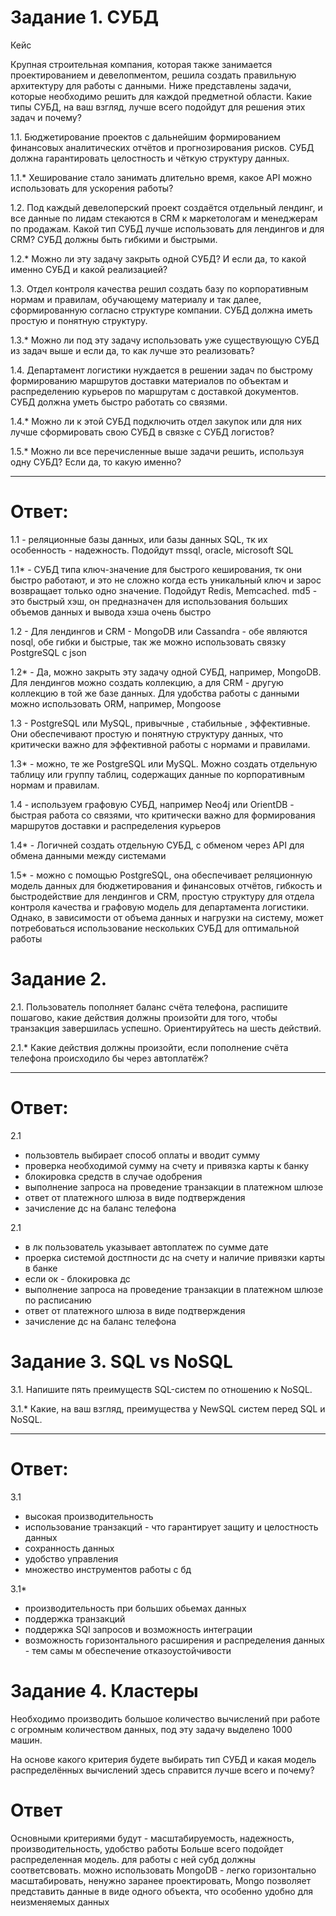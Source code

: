 # Задание 1. СУБД
Кейс

Крупная строительная компания, которая также занимается проектированием и девелопментом, решила создать правильную архитектуру для работы с данными. Ниже представлены задачи, которые необходимо решить для каждой предметной области.
Какие типы СУБД, на ваш взгляд, лучше всего подойдут для решения этих задач и почему?

1.1. Бюджетирование проектов с дальнейшим формированием финансовых аналитических отчётов и прогнозирования рисков. СУБД должна гарантировать целостность и чёткую структуру данных.

1.1.* Хеширование стало занимать длительно время, какое API можно использовать для ускорения работы?

1.2. Под каждый девелоперский проект создаётся отдельный лендинг, и все данные по лидам стекаются в CRM к маркетологам и менеджерам по продажам. Какой тип СУБД лучше использовать для лендингов и для CRM? СУБД должны быть гибкими и быстрыми.

1.2.* Можно ли эту задачу закрыть одной СУБД? И если да, то какой именно СУБД и какой реализацией?

1.3. Отдел контроля качества решил создать базу по корпоративным нормам и правилам, обучающему материалу и так далее, сформированную согласно структуре компании. СУБД должна иметь простую и понятную структуру.

1.3.* Можно ли под эту задачу использовать уже существующую СУБД из задач выше и если да, то как лучше это реализовать?

1.4. Департамент логистики нуждается в решении задач по быстрому формированию маршрутов доставки материалов по объектам и распределению курьеров по маршрутам с доставкой документов. СУБД должна уметь быстро работать со связями.

1.4.* Можно ли к этой СУБД подключить отдел закупок или для них лучше сформировать свою СУБД в связке с СУБД логистов?

1.5.* Можно ли все перечисленные выше задачи решить, используя одну СУБД? Если да, то какую именно?

---
# Ответ:
1.1 - реляционные базы данных, или базы данных SQL, тк их особенность - надежность. Подойдут mssql, oracle, мicrosoft SQL

1.1* - СУБД типа ключ-значение для быстрого кеширования, тк они быстро работают, и это не сложно когда есть уникальный ключ и зарос возвращает только одно значение. Подойдут Redis, Memcached. md5 - это быстрый хэш, он предназначен для использования больших объемов данных и вывода хэша очень быстро

1.2 - Для лендингов и CRM - MongoDB или Cassandra  - обе являются nosql, обе гибки и быстрые, так же можно использовать связку  PostgreSQL с json

1.2* - Да, можно закрыть эту задачу одной СУБД, например, MongoDB. Для лендингов можно создать коллекцию, а для CRM - другую коллекцию в той же базе данных. Для удобства работы с данными можно использовать ORM, например, Mongoose

1.3 - PostgreSQL или MySQL, привычные , стабильные , эффективные. Они обеспечивают простую и понятную структуру данных, что критически важно для эффективной работы с нормами и правилами.

1.3* - можно, те же PostgreSQL или MySQL. Можно создать отдельную таблицу или группу таблиц, содержащих данные по корпоративным нормам и правилам.

1.4 - используем графовую СУБД, например Neo4j или OrientDB - быстрая работа со связями,  что критически важно для формирования маршрутов доставки и распределения курьеров

1.4* - Логичней создать отдельную СУБД, с обменом через API для обмена данными между системами

1.5* - можно с помощью PostgreSQL, она обеспечивает реляционную модель данных для бюджетирования и финансовых отчётов, гибкость и быстродействие для лендингов и CRM, простую структуру для отдела контроля качества и графовую модель для департамента логистики. Однако, в зависимости от объема данных и нагрузки на систему, может потребоваться использование нескольких СУБД для оптимальной работы


# Задание 2. 

2.1. Пользователь пополняет баланс счёта телефона, распишите пошагово, какие действия должны произойти для того, чтобы транзакция завершилась успешно. Ориентируйтесь на шесть действий.

2.1.* Какие действия должны произойти, если пополнение счёта телефона происходило бы через автоплатёж?

---
# Ответ:
2.1  
- пользовтель выбирает способ оплаты и вводит сумму
- проверка необходимой сумму на счету и привязка карты к банку
- блокировка средств в случае одобрения 
- выполнение запроса на проведение транзакции в платежном шлюзе
- ответ от платежного шлюза в виде подтверждения
- зачисление дс на баланс телефона

2.1
- в лк пользователь указывает автоплатеж по сумме дате 
- проерка системой достпности дс на счету и наличие привязки карты в банке
- если ок - блокировка дс
- выполнение запроса на проведение транзакции в платежном шлюзе по расписанию
- ответ от платежного шлюза в виде подтверждения
- зачисление дс на баланс телефона


# Задание 3. SQL vs NoSQL

3.1. Напишите пять преимуществ SQL-систем по отношению к NoSQL.

3.1.* Какие, на ваш взгляд, преимущества у NewSQL систем перед SQL и NoSQL.

---
# Ответ:

3.1
- высокая производительность
- использование транзакций - что гарантирует защиту и целостность данных
- сохранность данных
- удобство управления
- множество инструментов работы с бд

3.1*

- производительность при больших обьемах данных
- поддержка транзакций
- поддержка SQl запросов и возможность интеграции
- возможность горизонтального расширения и распределения данных - тем самы м обеспечение отказоустойчивости


# Задание 4. Кластеры

Необходимо производить большое количество вычислений при работе с огромным количеством данных, под эту задачу выделено 1000 машин.

На основе какого критерия будете выбирать тип СУБД и какая модель распределённых вычислений здесь справится лучше всего и почему?

# Ответ

Основными критериями будут - масштабируемость, надежность, производительность, удобство работы
Больше всего подойдет распределенная модель. для работы с ней субд должны соответсвовать. можно использовать MongoDB - легко горизонтально масштабировать, ненужно заранее проектировать, Mongo позволяет представить данные в виде одного объекта, что особенно удобно для неизменяемых данных







